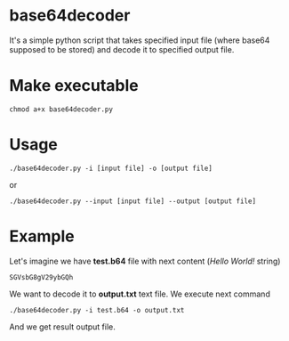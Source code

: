 # base64decoder
It's a simple python script that takes specified input file (where base64 supposed to be stored) and decode it to specified output file.

# Make executable
```
chmod a+x base64decoder.py
```

# Usage
```
./base64decoder.py -i [input file] -o [output file]
```
or
```
./base64decoder.py --input [input file] --output [output file]
```

# Example
Let's imagine we have **test.b64** file with next content (*Hello World!* string)
```
SGVsbG8gV29ybGQh
```
We want to decode it to **output.txt** text file. We execute next command
```
./base64decoder.py -i test.b64 -o output.txt
```
And we get result output file.